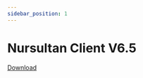 ```yaml
---
sidebar_position: 1
---
```


# Nursultan Client V6.5

[Download](https://firebasestorage.googleapis.com/v0/b/frendacute.appspot.com/o/Nur%206.5.rar?alt=media&token=9cb8e734-3c9f-4b17-acc0-9a88c4b98027)